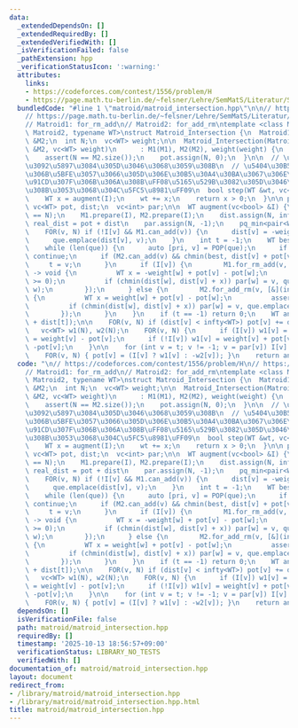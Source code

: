 ```yaml
---
data:
  _extendedDependsOn: []
  _extendedRequiredBy: []
  _extendedVerifiedWith: []
  _isVerificationFailed: false
  _pathExtension: hpp
  _verificationStatusIcon: ':warning:'
  attributes:
    links:
    - https://codeforces.com/contest/1556/problem/H
    - https://page.math.tu-berlin.de/~felsner/Lehre/SemMatS/Literatur/Schrijver-41:MatIntersection.pdf
  bundledCode: "#line 1 \"matroid/matroid_intersection.hpp\"\n\n// https://codeforces.com/contest/1556/problem/H\n\
    // https://page.math.tu-berlin.de/~felsner/Lehre/SemMatS/Literatur/Schrijver-41:MatIntersection.pdf\n\
    // Matroid1: for_rm_add\n// Matroid2: for_add_rm\ntemplate <class Matroid1, class\
    \ Matroid2, typename WT>\nstruct Matroid_Intersection {\n  Matroid1 &M1;\n  Matroid2\
    \ &M2;\n  int N;\n  vc<WT> weight;\n\n  Matroid_Intersection(Matroid1 &M1, Matroid2\
    \ &M2, vc<WT> weight)\n      : M1(M1), M2(M2), weight(weight) {\n    N = M1.size();\n\
    \    assert(N == M2.size());\n    pot.assign(N, 0);\n  }\n\n  // \u30B5\u30A4\u30BA\
    \u3092\u5897\u3084\u305D\u3046\u3068\u3059\u308B\n  // \u5404\u30B5\u30A4\u30BA\
    \u306B\u5BFE\u3057\u3066\u305D\u306E\u30B5\u30A4\u30BA\u3067\u306E\u6700\u5927\
    \u91CD\u307F\u306B\u306A\u308B\uFF08\u5165\u529B\u3082\u305D\u3046\u3067\u3042\
    \u308B\u3053\u3068\u304C\u5FC5\u8981\uFF09\n  bool step(WT &wt, vc<bool> &I) {\n\
    \    WT x = augment(I);\n    wt += x;\n    return x > 0;\n  }\n\n private:\n \
    \ vc<WT> pot, dist;\n  vc<int> par;\n\n  WT augment(vc<bool> &I) {\n    assert(len(I)\
    \ == N);\n    M1.prepare(I), M2.prepare(I);\n    dist.assign(N, infty<WT>);  //\
    \ real_dist = pot + dist\n    par.assign(N, -1);\n    pq_min<pair<WT, int>> que;\n\
    \    FOR(v, N) if (!I[v] && M1.can_add(v)) {\n      dist[v] = -weight[v] - pot[v];\n\
    \      que.emplace(dist[v], v);\n    }\n    int t = -1;\n    WT best = infty<WT>;\n\
    \    while (len(que)) {\n      auto [pri, v] = POP(que);\n      if (pri != dist[v])\
    \ continue;\n      if (M2.can_add(v) && chmin(best, dist[v] + pot[v])) {\n   \
    \     t = v;\n      }\n      if (I[v]) {\n        M1.for_rm_add(v, [&](int w)\
    \ -> void {\n          WT x = -weight[w] + pot[v] - pot[w];\n          assert(x\
    \ >= 0);\n          if (chmin(dist[w], dist[v] + x)) par[w] = v, que.emplace(dist[w],\
    \ w);\n        });\n      } else {\n        M2.for_add_rm(v, [&](int w) -> void\
    \ {\n          WT x = weight[w] + pot[v] - pot[w];\n          assert(x >= 0);\n\
    \          if (chmin(dist[w], dist[v] + x)) par[w] = v, que.emplace(dist[w], w);\n\
    \        });\n      }\n    }\n    if (t == -1) return 0;\n    WT ans = -(pot[t]\
    \ + dist[t]);\n\n    FOR(v, N) if (dist[v] < infty<WT>) pot[v] += dist[v];\n \
    \   vc<WT> w1(N), w2(N);\n    FOR(v, N) {\n      if (I[v]) w1[v] = pot[v], w2[v]\
    \ = weight[v] - pot[v];\n      if (!I[v]) w1[v] = weight[v] + pot[v], w2[v] =\
    \ -pot[v];\n    }\n\n    for (int v = t; v != -1; v = par[v]) I[v] = !I[v];\n\
    \    FOR(v, N) { pot[v] = (I[v] ? w1[v] : -w2[v]); }\n    return ans;\n  }\n};\n"
  code: "\n// https://codeforces.com/contest/1556/problem/H\n// https://page.math.tu-berlin.de/~felsner/Lehre/SemMatS/Literatur/Schrijver-41:MatIntersection.pdf\n\
    // Matroid1: for_rm_add\n// Matroid2: for_add_rm\ntemplate <class Matroid1, class\
    \ Matroid2, typename WT>\nstruct Matroid_Intersection {\n  Matroid1 &M1;\n  Matroid2\
    \ &M2;\n  int N;\n  vc<WT> weight;\n\n  Matroid_Intersection(Matroid1 &M1, Matroid2\
    \ &M2, vc<WT> weight)\n      : M1(M1), M2(M2), weight(weight) {\n    N = M1.size();\n\
    \    assert(N == M2.size());\n    pot.assign(N, 0);\n  }\n\n  // \u30B5\u30A4\u30BA\
    \u3092\u5897\u3084\u305D\u3046\u3068\u3059\u308B\n  // \u5404\u30B5\u30A4\u30BA\
    \u306B\u5BFE\u3057\u3066\u305D\u306E\u30B5\u30A4\u30BA\u3067\u306E\u6700\u5927\
    \u91CD\u307F\u306B\u306A\u308B\uFF08\u5165\u529B\u3082\u305D\u3046\u3067\u3042\
    \u308B\u3053\u3068\u304C\u5FC5\u8981\uFF09\n  bool step(WT &wt, vc<bool> &I) {\n\
    \    WT x = augment(I);\n    wt += x;\n    return x > 0;\n  }\n\n private:\n \
    \ vc<WT> pot, dist;\n  vc<int> par;\n\n  WT augment(vc<bool> &I) {\n    assert(len(I)\
    \ == N);\n    M1.prepare(I), M2.prepare(I);\n    dist.assign(N, infty<WT>);  //\
    \ real_dist = pot + dist\n    par.assign(N, -1);\n    pq_min<pair<WT, int>> que;\n\
    \    FOR(v, N) if (!I[v] && M1.can_add(v)) {\n      dist[v] = -weight[v] - pot[v];\n\
    \      que.emplace(dist[v], v);\n    }\n    int t = -1;\n    WT best = infty<WT>;\n\
    \    while (len(que)) {\n      auto [pri, v] = POP(que);\n      if (pri != dist[v])\
    \ continue;\n      if (M2.can_add(v) && chmin(best, dist[v] + pot[v])) {\n   \
    \     t = v;\n      }\n      if (I[v]) {\n        M1.for_rm_add(v, [&](int w)\
    \ -> void {\n          WT x = -weight[w] + pot[v] - pot[w];\n          assert(x\
    \ >= 0);\n          if (chmin(dist[w], dist[v] + x)) par[w] = v, que.emplace(dist[w],\
    \ w);\n        });\n      } else {\n        M2.for_add_rm(v, [&](int w) -> void\
    \ {\n          WT x = weight[w] + pot[v] - pot[w];\n          assert(x >= 0);\n\
    \          if (chmin(dist[w], dist[v] + x)) par[w] = v, que.emplace(dist[w], w);\n\
    \        });\n      }\n    }\n    if (t == -1) return 0;\n    WT ans = -(pot[t]\
    \ + dist[t]);\n\n    FOR(v, N) if (dist[v] < infty<WT>) pot[v] += dist[v];\n \
    \   vc<WT> w1(N), w2(N);\n    FOR(v, N) {\n      if (I[v]) w1[v] = pot[v], w2[v]\
    \ = weight[v] - pot[v];\n      if (!I[v]) w1[v] = weight[v] + pot[v], w2[v] =\
    \ -pot[v];\n    }\n\n    for (int v = t; v != -1; v = par[v]) I[v] = !I[v];\n\
    \    FOR(v, N) { pot[v] = (I[v] ? w1[v] : -w2[v]); }\n    return ans;\n  }\n};"
  dependsOn: []
  isVerificationFile: false
  path: matroid/matroid_intersection.hpp
  requiredBy: []
  timestamp: '2025-10-13 18:56:57+09:00'
  verificationStatus: LIBRARY_NO_TESTS
  verifiedWith: []
documentation_of: matroid/matroid_intersection.hpp
layout: document
redirect_from:
- /library/matroid/matroid_intersection.hpp
- /library/matroid/matroid_intersection.hpp.html
title: matroid/matroid_intersection.hpp
---
```

